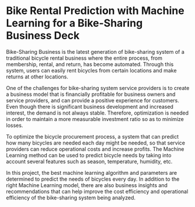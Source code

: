 # Bike Rental Prediction with Machine Learning for a Bike-Sharing Business Deck

Bike-Sharing Business is the latest generation of bike-sharing system of a traditional bicycle rental business where the entire process, from membership, rental, and return, has become automated. Through this system, users can easily rent bicycles from certain locations and make returns at other locations.

One of the challenges for bike-sharing system service providers is to create a business model that is financially profitable for business owners and service providers, and can provide a positive experience for customers. Even though there is significant business development and increased interest, the demand is not always stable. Therefore, optimization is needed in order to maintain a more measurable investment ratio so as to minimize losses.

To optimize the bicycle procurement process, a system that can predict how many bicycles are needed each day might be needed, so that service providers can reduce operational costs and increase profits. The Machine Learning method can be used to predict bicycle needs by taking into account several features such as season, temperature, humidity, etc.

In this project, the best machine learning algorithm and parameters are determined to predict the needs of bicycles every day. In addition to the right Machine Learning model, there are also business insights and recommendations that can help improve the cost efficiency and operational efficiency of the bike-sharing system being analyzed.
